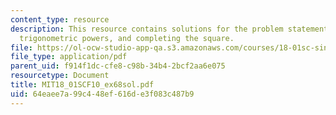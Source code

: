 ```yaml
---
content_type: resource
description: This resource contains solutions for the problem statements related to
  trigonometric powers, and completing the square.
file: https://ol-ocw-studio-app-qa.s3.amazonaws.com/courses/18-01sc-single-variable-calculus-fall-2010/64eaee7a99c448ef616de3f083c487b9_MIT18_01SCF10_ex68sol.pdf
file_type: application/pdf
parent_uid: f914f1dc-cfe8-c98b-34b4-2bcf2aa6e075
resourcetype: Document
title: MIT18_01SCF10_ex68sol.pdf
uid: 64eaee7a-99c4-48ef-616d-e3f083c487b9
---
```

